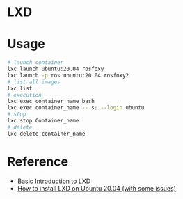 # LXD

# Usage

```bash
# launch container
lxc launch ubuntu:20.04 rosfoxy
lxc launch -p ros ubuntu:20.04 rosfoxy2
# list all images
lxc list
# execution
lxc exec container_name bash
lxc exec container_name -- su --login ubuntu
# stop
lxc stop Container_name
# delete
lxc delete container_name
```

# Reference

* [Basic Introduction to LXD](https://linuxhint.com/lxd-tutorial/)
* [How to install LXD on Ubuntu 20.04 (with some issues)](https://ubuntu.com/blog/installing-ros-in-lxd)


